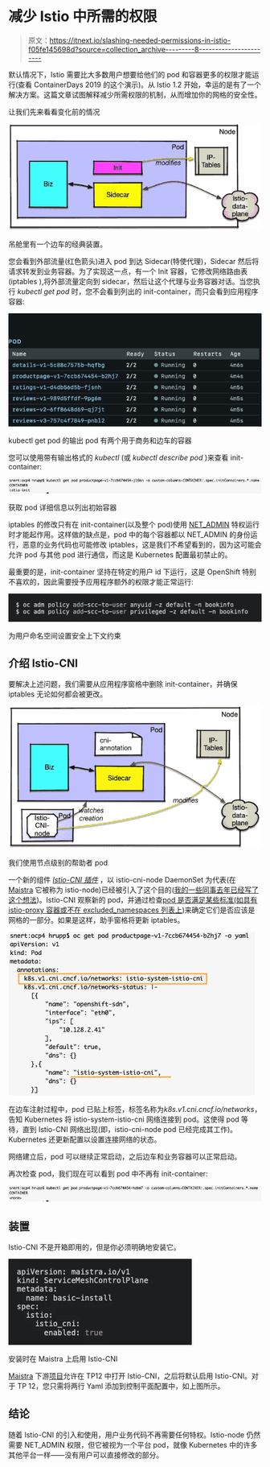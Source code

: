 # 减少 Istio 中所需的权限

> 原文：<https://itnext.io/slashing-needed-permissions-in-istio-f05fe145698d?source=collection_archive---------8----------------------->

默认情况下，Istio 需要比大多数用户想要给他们的 pod 和容器更多的权限才能运行(查看 ContainerDays 2019 的这个演示)。从 Istio 1.2 开始，幸运的是有了一个解决方案。这篇文章试图解释减少所需权限的机制，从而增加你的网格的安全性。

让我们先来看看变化前的情况

![](img/660efd10d493cbcf20dc6197e2bc64ff.png)

吊舱里有一个边车的经典装置。

您会看到外部流量(红色箭头)进入 pod 到达 Sidecar(特使代理)，Sidecar 然后将请求转发到业务容器。为了实现这一点，有一个 Init 容器，它修改网络路由表(iptables ),将外部流量定向到 sidecar，然后让这个代理与业务容器对话。当您执行 *kubectl get pod* 时，您不会看到列出的 init-container，而只会看到应用程序容器:

![](img/f7f5e0611a80254c47f8ed61de77c9be.png)

kubectl get pod 的输出 pod 有两个用于商务和边车的容器

您可以使用带有输出格式的 *kubectl* (或 *kubectl describe pod* )来查看 init-container:

![](img/a25c668793db7cf395507db5707c93a6.png)

获取 pod 详细信息以列出初始容器

iptables 的修改只有在 init-container(以及整个 pod)使用 [NET_ADMIN](http://man7.org/linux/man-pages/man7/capabilities.7.html) 特权运行时才能起作用。这样做的缺点是，pod 中的每个容器都以 NET_ADMIN 的身份运行，恶意的业务代码也可能修改 iptables，这是我们不希望看到的，因为这可能会允许 pod 与其他 pod 进行通信，而这是 Kubernetes 配置最初禁止的。

最重要的是，init-container 坚持在特定的用户 id 下运行，这是 OpenShift 特别不喜欢的，因此需要授予应用程序额外的权限才能正常运行:

![](img/6e3ef8b1499c37cd0acaeeeaf22d3b65.png)

为用户命名空间设置安全上下文约束

## 介绍 Istio-CNI

要解决上述问题，我们需要从应用程序窗格中删除 init-container，并确保 iptables 无论如何都会被更改。

![](img/e4b7d136e081124b5339b5b5f1055496.png)

我们使用节点级别的帮助者 pod

一个新的组件 [*Istio-CNI 插件*](https://github.com/istio/cni) ，以 istio-cni-node DaemonSet 为代表(在 [Maistra](https://maistra.io/) 它被称为 istio-node)已经被引入了这个目的([我的一些同事去年已经写了这个想法](https://blog.openshift.com/increasing-security-of-istio-deployments-by-removing-the-need-for-privileged-containers/))。Istio-CNI 观察新的 pod，并通过检查[pod 是否满足某些标准(如具有 istio-proxy 容器或不在 excluded_namespaces 列表上](https://istio.io/docs/setup/kubernetes/additional-setup/cni/#identifying-pods-requiring-traffic-redirection))来确定它们是否应该是网格的一部分。如果是这样，助手窗格将更新 iptables。

![](img/63a155b081a220da64054983b30fe216.png)

在边车注射过程中，pod 已贴上标签，标签名称为*k8s.v1.cni.cncf.io/networks*，告知 Kubernetes 将 istio-system-istio-cni 网络连接到 pod。这使得 pod 等待，直到 Istio-CNI 网络出现(即，istio-cni-node pod 已经完成其工作)。Kubernetes 还更新配置以设置连接网络的状态。

网络建立后，pod 可以继续正常启动，之后边车和业务容器可以正常启动。

再次检查 pod，我们现在可以看到 pod 中不再有 init-container:

![](img/d9d1b285f7a0fbf80ad70b70d8e092fa.png)

## 装置

Istio-CNI 不是开箱即用的，但是你必须明确地安装它。

![](img/3556c4856825785748992942023255d4.png)

安装时在 Maistra 上启用 Istio-CNI

[Maistra](https://maistra.io/) 下游[项目](https://github.com/maistra)允许在 TP12 中打开 Istio-CNI，之后将默认启用 Istio-CNI。对于 TP 12，您只需将两行 Yaml 添加到控制平面配置中，如上图所示。

## 结论

随着 Istio-CNI 的引入和使用，用户业务代码不再需要任何特权。Istio-node 仍然需要 NET_ADMIN 权限，但它被视为一个平台 pod，就像 Kubernetes 中的许多其他平台一样——没有用户可以直接修改的部分。
